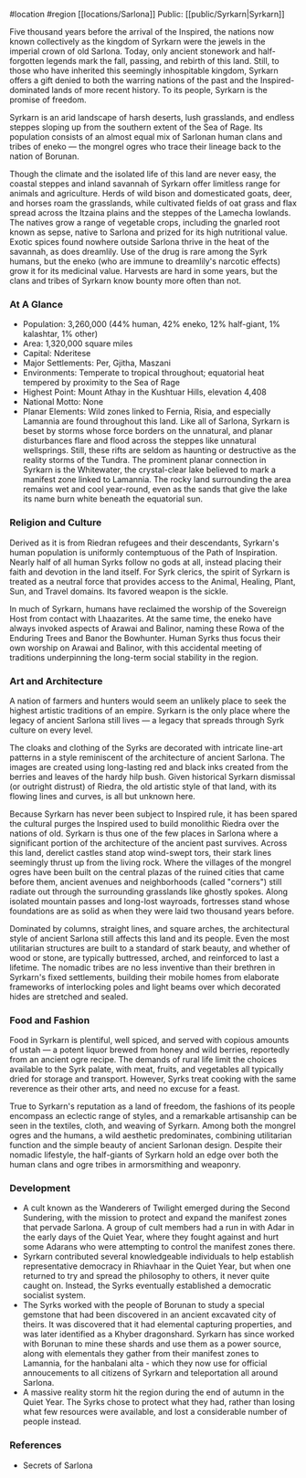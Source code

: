  #location #region [[locations/Sarlona]]
Public: [[public/Syrkarn|Syrkarn]]

Five thousand years before the arrival of the Inspired, the nations now known collectively as the kingdom of Syrkarn were the jewels in the imperial crown of old Sarlona. Today, only ancient stonework and half-forgotten legends mark the fall, passing, and rebirth of this land. Still, to those who have inherited this seemingly inhospitable kingdom, Syrkarn offers a gift denied to both the warring nations of the past and the Inspired-dominated lands of more recent history. To its people, Syrkarn is the promise of freedom.

Syrkarn is an arid landscape of harsh deserts, lush grasslands, and endless steppes sloping up from the southern extent of the Sea of Rage. Its population consists of an almost equal mix of Sarlonan human clans and tribes of eneko — the mongrel ogres who trace their lineage back to the nation of Borunan.

Though the climate and the isolated life of this land are never easy, the coastal steppes and inland savannah of Syrkarn offer limitless range for animals and agriculture. Herds of wild bison and domesticated goats, deer, and horses roam the grasslands, while cultivated fields of oat grass and flax spread across the Itzaina plains and the steppes of the Lamecha lowlands. The natives grow a range of vegetable crops, including the gnarled root known as sepse, native to Sarlona and prized for its high nutritional value. Exotic spices found nowhere outside Sarlona thrive in the heat of the savannah, as does dreamlily. Use of the drug is rare among the Syrk humans, but the eneko (who are immune to dreamlily's narcotic effects) grow it for its medicinal value. Harvests are hard in some years, but the clans and tribes of Syrkarn know bounty more often than not.

### At A Glance

* Population: 3,260,000 (44% human, 42% eneko, 12% half-giant, 1% kalashtar, 1% other)
* Area: 1,320,000 square miles
* Capital: Nderitese
* Major Settlements: Per, Gjitha, Maszani
* Environments: Temperate to tropical throughout; equatorial heat tempered by proximity to the Sea of Rage
* Highest Point: Mount Athay in the Kushtuar Hills, elevation 4,408
* National Motto: None
* Planar Elements: Wild zones linked to Fernia, Risia, and especially Lamannia are found throughout this land. Like all of Sarlona, Syrkarn is beset by storms whose force borders on the unnatural, and planar disturbances flare and flood across the steppes like unnatural wellsprings. Still, these rifts are seldom as haunting or destructive as the reality storms of the Tundra. The prominent planar connection in Syrkarn is the Whitewater, the crystal-clear lake believed to mark a manifest zone linked to Lamannia. The rocky land surrounding the area remains wet and cool year-round, even as the sands that give the lake its name burn white beneath the equatorial sun.

### Religion and Culture

Derived as it is from Riedran refugees and their descendants, Syrkarn's human population is uniformly contemptuous of the Path of Inspiration. Nearly half of all human Syrks follow no gods at all, instead placing their faith and devotion in the land itself. For Syrk clerics, the spirit of Syrkarn is treated as a neutral force that provides access to the Animal, Healing, Plant, Sun, and Travel domains. Its favored weapon is the sickle.

In much of Syrkarn, humans have reclaimed the worship of the Sovereign Host from contact with Lhaazarites. At the same time, the eneko have always invoked aspects of Arawai and Balinor, naming these Rowa of the Enduring Trees and Banor the Bowhunter. Human Syrks thus focus their own worship on Arawai and Balinor, with this accidental meeting of traditions underpinning the long-term social stability in the region.

### Art and Architecture

A nation of farmers and hunters would seem an unlikely place to seek the highest artistic traditions of an empire. Syrkarn is the only place where the legacy of ancient Sarlona still lives — a legacy that spreads through Syrk culture on every level.

The cloaks and clothing of the Syrks are decorated with intricate line-art patterns in a style reminiscent of the architecture of ancient Sarlona. The images are created using long-lasting red and black inks created from the berries and leaves of the hardy hilp bush. Given historical Syrkarn dismissal (or outright distrust) of Riedra, the old artistic style of that land, with its flowing lines and curves, is all but unknown here.

Because Syrkarn has never been subject to Inspired rule, it has been spared the cultural purges the Inspired used to build monolithic Riedra over the nations of old. Syrkarn is thus one of the few places in Sarlona where a significant portion of the architecture of the ancient past survives. Across this land, derelict castles stand atop wind-swept tors, their stark lines seemingly thrust up from the living rock. Where the villages of the mongrel ogres have been built on the central plazas of the ruined cities that came before them, ancient avenues and neighborhoods (called "corners") still radiate out through the surrounding grasslands like ghostly spokes. Along isolated mountain passes and long-lost wayroads, fortresses stand whose foundations are as solid as when they were laid two thousand years before.

Dominated by columns, straight lines, and square arches, the architectural style of ancient Sarlona still affects this land and its people. Even the most utilitarian structures are built to a standard of stark beauty, and whether of wood or stone, are typically buttressed, arched, and reinforced to last a lifetime. The nomadic tribes are no less inventive than their brethren in Syrkarn's fixed settlements, building their mobile homes from elaborate frameworks of interlocking poles and light beams over which decorated hides are stretched and sealed.

### Food and Fashion

Food in Syrkarn is plentiful, well spiced, and served with copious amounts of ustah — a potent liquor brewed from honey and wild berries, reportedly from an ancient ogre recipe. The demands of rural life limit the choices available to the Syrk palate, with meat, fruits, and vegetables all typically dried for storage and transport. However, Syrks treat cooking with the same reverence as their other arts, and need no excuse for a feast.

True to Syrkarn's reputation as a land of freedom, the fashions of its people encompass an eclectic range of styles, and a remarkable artisanship can be seen in the textiles, cloth, and weaving of Syrkarn. Among both the mongrel ogres and the humans, a wild aesthetic predominates, combining utilitarian function and the simple beauty of ancient Sarlonan design. Despite their nomadic lifestyle, the half-giants of Syrkarn hold an edge over both the human clans and ogre tribes in armorsmithing and weaponry.

### Development

* A cult known as the Wanderers of Twilight emerged during the Second Sundering, with the mission to protect and expand the manifest zones that pervade Sarlona. A group of cult members had a run in with Adar in the early days of the Quiet Year, where they fought against and hurt some Adarans who were attempting to control the manifest zones there.
* Syrkarn contributed several knowledgeable individuals to help establish representative democracy in Rhiavhaar in the Quiet Year, but when one returned to try and spread the philosophy to others, it never quite caught on. Instead, the Syrks eventually established a democratic socialist system.
* The Syrks worked with the people of Borunan to study a special gemstone that had been discovered in an ancient excavated city of theirs. It was discovered that it had elemental capturing properties, and was later identified as a Khyber dragonshard. Syrkarn has since worked with Borunan to mine these shards and use them as a power source, along with elementals they gather from their manifest zones to Lamannia, for the hanbalani alta - which they now use for official annoucements to all citizens of Syrkarn and teleportation all around Sarlona.
* A massive reality storm hit the region during the end of autumn in the Quiet Year. The Syrks chose to protect what they had, rather than losing what few resources were available, and lost a considerable number of people instead.

### References

* Secrets of Sarlona
